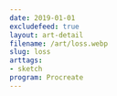 ```yaml
---
date: 2019-01-01
excludefeed: true
layout: art-detail
filename: /art/loss.webp
slug: loss
arttags:
- sketch
program: Procreate
---
```

